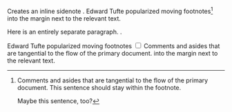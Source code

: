 Creates an inline sidenote
.
Edward Tufte popularized moving footnotes[^1] into the margin next to the relevant text.

[^1]: Comments and asides that are tangential to the flow of the primary document.
This sentence should stay within the footnote.

    Maybe this sentence, too?

Here is an entirely separate paragraph.
.
<p>Edward Tufte popularized moving footnotes
<label for="sn-" class="margin-toggle sidenote-number"></label>
<input id="sn-" type="checkbox" class="margin-toggle">
<span class="sidenote">Comments and asides that are tangential to the flow of the primary document.</span>
 into the margin next to the relevant text.</p>
